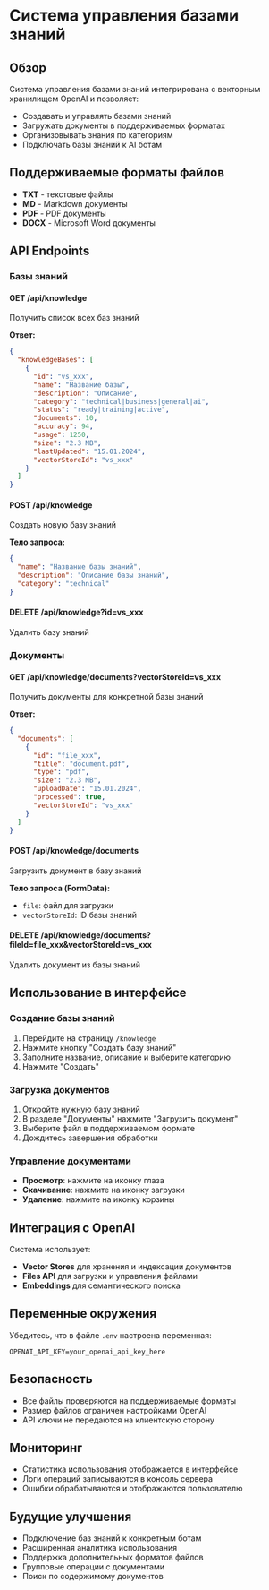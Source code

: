 # Система управления базами знаний

## Обзор

Система управления базами знаний интегрирована с векторным хранилищем OpenAI и позволяет:

- Создавать и управлять базами знаний
- Загружать документы в поддерживаемых форматах
- Организовывать знания по категориям
- Подключать базы знаний к AI ботам

## Поддерживаемые форматы файлов

- **TXT** - текстовые файлы
- **MD** - Markdown документы
- **PDF** - PDF документы
- **DOCX** - Microsoft Word документы

## API Endpoints

### Базы знаний

#### GET /api/knowledge
Получить список всех баз знаний

**Ответ:**
```json
{
  "knowledgeBases": [
    {
      "id": "vs_xxx",
      "name": "Название базы",
      "description": "Описание",
      "category": "technical|business|general|ai",
      "status": "ready|training|active",
      "documents": 10,
      "accuracy": 94,
      "usage": 1250,
      "size": "2.3 MB",
      "lastUpdated": "15.01.2024",
      "vectorStoreId": "vs_xxx"
    }
  ]
}
```

#### POST /api/knowledge
Создать новую базу знаний

**Тело запроса:**
```json
{
  "name": "Название базы знаний",
  "description": "Описание базы знаний",
  "category": "technical"
}
```

#### DELETE /api/knowledge?id=vs_xxx
Удалить базу знаний

### Документы

#### GET /api/knowledge/documents?vectorStoreId=vs_xxx
Получить документы для конкретной базы знаний

**Ответ:**
```json
{
  "documents": [
    {
      "id": "file_xxx",
      "title": "document.pdf",
      "type": "pdf",
      "size": "2.3 MB",
      "uploadDate": "15.01.2024",
      "processed": true,
      "vectorStoreId": "vs_xxx"
    }
  ]
}
```

#### POST /api/knowledge/documents
Загрузить документ в базу знаний

**Тело запроса (FormData):**
- `file`: файл для загрузки
- `vectorStoreId`: ID базы знаний

#### DELETE /api/knowledge/documents?fileId=file_xxx&vectorStoreId=vs_xxx
Удалить документ из базы знаний

## Использование в интерфейсе

### Создание базы знаний

1. Перейдите на страницу `/knowledge`
2. Нажмите кнопку "Создать базу знаний"
3. Заполните название, описание и выберите категорию
4. Нажмите "Создать"

### Загрузка документов

1. Откройте нужную базу знаний
2. В разделе "Документы" нажмите "Загрузить документ"
3. Выберите файл в поддерживаемом формате
4. Дождитесь завершения обработки

### Управление документами

- **Просмотр**: нажмите на иконку глаза
- **Скачивание**: нажмите на иконку загрузки
- **Удаление**: нажмите на иконку корзины

## Интеграция с OpenAI

Система использует:

- **Vector Stores** для хранения и индексации документов
- **Files API** для загрузки и управления файлами
- **Embeddings** для семантического поиска

## Переменные окружения

Убедитесь, что в файле `.env` настроена переменная:

```
OPENAI_API_KEY=your_openai_api_key_here
```

## Безопасность

- Все файлы проверяются на поддерживаемые форматы
- Размер файлов ограничен настройками OpenAI
- API ключи не передаются на клиентскую сторону

## Мониторинг

- Статистика использования отображается в интерфейсе
- Логи операций записываются в консоль сервера
- Ошибки обрабатываются и отображаются пользователю

## Будущие улучшения

- Подключение баз знаний к конкретным ботам
- Расширенная аналитика использования
- Поддержка дополнительных форматов файлов
- Групповые операции с документами
- Поиск по содержимому документов